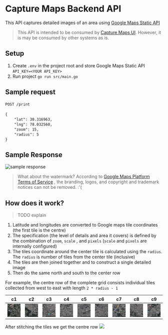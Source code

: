 # Capture Maps Backend API

This API captures detailed images of an area
using [Google Maps Static API](https://developers.google.com/maps/documentation/maps-static/overview)

> This API is intended to be consumed by [Capture Maps UI](https://github.com/zxcV32/capture-maps-ui). However, it is may be consumed by other systems as is.

## Setup

1. Create `.env` in the project root and store Google Maps Static API
   `API_KEY=<YOUR API_KEY>`
2. Run project
   `go run src/main.go`

## Sample request

```http request
POST /print

{
    "lat": 30.316963, 
    "lng": 78.032560,
    "zoom": 15,
    "radius": 5
}
```

## Sample Response

![sample response](./assets/response.png)

> What about the watermark?
> According to [Google Maps Platform Terms of Service](https://cloud.google.com/maps-platform/terms)
> , the branding, logos, and copyright and trademark notices can not be removed. :'(

## How does it work?

> TODO explain

1. Latitude and longitudes are converted to Google maps tile coordinates (the first tile is the
   centre)
2. The specification (the level of details and area it covers) is defined by the combination
   of `zoom`, `scale` , and `pixels` (`scale` and `pixels` are internally configured)
3. The tiles coordinate around the center tile is calculated using the `radius`. The `radius` is
   number of tiles from the center tile (inclusive)
4. The tiles are then joined together and to construct a single detailed image
5. Then do the same north and south to the center row

For example, the centre row of the complete grid consists individual tiles collected from west to
east with length `2 * radius - 1`

| c1 | c2 | c3 | c4                  | c5 | c6 | c7 | c8                  | c9 |
|-----|-----|-----|---------------------|-----|-----|-----|---------------------|-----|
|   ![](assets/c1.png)  |   ![](assets/c2.png)  |  ![](assets/c3.png)   | ![](assets/c4.png)  |   ![](assets/c5.png)  | ![](assets/c6.png) | ![](assets/c7.png) | ![](assets/c8.png)  | ![](assets/c9.png) |

After stitching the tiles we get the centre row
![](assets/merge.png)
